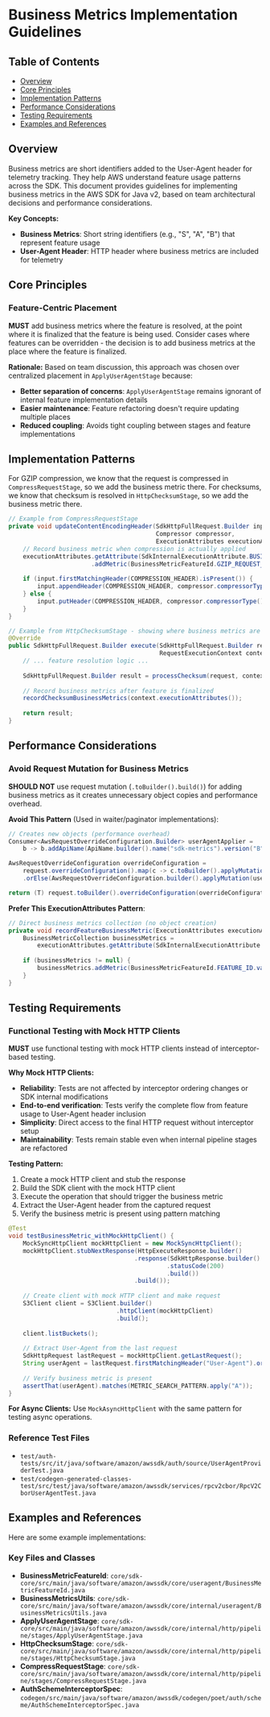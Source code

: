 # Business Metrics Implementation Guidelines

## Table of Contents
- [Overview](#overview)
- [Core Principles](#core-principles)
- [Implementation Patterns](#implementation-patterns)
- [Performance Considerations](#performance-considerations)
- [Testing Requirements](#testing-requirements)
- [Examples and References](#examples-and-references)

## Overview

Business metrics are short identifiers added to the User-Agent header for telemetry tracking. They help AWS understand feature usage patterns across the SDK. This document provides guidelines for implementing business metrics in the AWS SDK for Java v2, based on team architectural decisions and performance considerations.

**Key Concepts:**
- **Business Metrics**: Short string identifiers (e.g., "S", "A", "B") that represent feature usage
- **User-Agent Header**: HTTP header where business metrics are included for telemetry

## Core Principles

### Feature-Centric Placement

**MUST** add business metrics where the feature is resolved, at the point where it is finalized that the feature is being used. Consider cases where features can be overridden - the decision is to add business metrics at the place where the feature is finalized.

**Rationale:** Based on team discussion, this approach was chosen over centralized placement in `ApplyUserAgentStage` because:
- **Better separation of concerns**: `ApplyUserAgentStage` remains ignorant of internal feature implementation details
- **Easier maintenance**: Feature refactoring doesn't require updating multiple places
- **Reduced coupling**: Avoids tight coupling between stages and feature implementations


## Implementation Patterns

For GZIP compression, we know that the request is compressed in `CompressRequestStage`, so we add the business metric there. For checksums, we know that checksum is resolved in `HttpChecksumStage`, so we add the business metric there.

```java
// Example from CompressRequestStage
private void updateContentEncodingHeader(SdkHttpFullRequest.Builder input,
                                         Compressor compressor,
                                         ExecutionAttributes executionAttributes) {
    // Record business metric when compression is actually applied
    executionAttributes.getAttribute(SdkInternalExecutionAttribute.BUSINESS_METRICS)
                       .addMetric(BusinessMetricFeatureId.GZIP_REQUEST_COMPRESSION.value());
    
    if (input.firstMatchingHeader(COMPRESSION_HEADER).isPresent()) {
        input.appendHeader(COMPRESSION_HEADER, compressor.compressorType());
    } else {
        input.putHeader(COMPRESSION_HEADER, compressor.compressorType());
    }
}

// Example from HttpChecksumStage - showing where business metrics are recorded
@Override
public SdkHttpFullRequest.Builder execute(SdkHttpFullRequest.Builder request, 
                                          RequestExecutionContext context) throws Exception {
    // ... feature resolution logic ...
    
    SdkHttpFullRequest.Builder result = processChecksum(request, context);
    
    // Record business metrics after feature is finalized
    recordChecksumBusinessMetrics(context.executionAttributes());
    
    return result;
}
```

## Performance Considerations

### Avoid Request Mutation for Business Metrics

**SHOULD NOT** use request mutation (`.toBuilder().build()`) for adding business metrics as it creates unnecessary object copies and performance overhead.

**Avoid This Pattern** (Used in waiter/paginator implementations):
```java
// Creates new objects (performance overhead)
Consumer<AwsRequestOverrideConfiguration.Builder> userAgentApplier = 
    b -> b.addApiName(ApiName.builder().name("sdk-metrics").version("B").build());

AwsRequestOverrideConfiguration overrideConfiguration =
    request.overrideConfiguration().map(c -> c.toBuilder().applyMutation(userAgentApplier).build())
    .orElse(AwsRequestOverrideConfiguration.builder().applyMutation(userAgentApplier).build());

return (T) request.toBuilder().overrideConfiguration(overrideConfiguration).build();
```

 **Prefer This ExecutionAttributes Pattern**:
```java
// Direct business metrics collection (no object creation)
private void recordFeatureBusinessMetric(ExecutionAttributes executionAttributes) {
    BusinessMetricCollection businessMetrics = 
        executionAttributes.getAttribute(SdkInternalExecutionAttribute.BUSINESS_METRICS);
    
    if (businessMetrics != null) {
        businessMetrics.addMetric(BusinessMetricFeatureId.FEATURE_ID.value());
    }
}
```

## Testing Requirements

### Functional Testing with Mock HTTP Clients

**MUST** use functional testing with mock HTTP clients instead of interceptor-based testing.

**Why Mock HTTP Clients:**
- **Reliability**: Tests are not affected by interceptor ordering changes or SDK internal modifications
- **End-to-end verification**: Tests verify the complete flow from feature usage to User-Agent header inclusion
- **Simplicity**: Direct access to the final HTTP request without interceptor setup
- **Maintainability**: Tests remain stable even when internal pipeline stages are refactored

**Testing Pattern:**
1. Create a mock HTTP client and stub the response
2. Build the SDK client with the mock HTTP client
3. Execute the operation that should trigger the business metric
4. Extract the User-Agent header from the captured request
5. Verify the business metric is present using pattern matching

```java
@Test
void testBusinessMetric_withMockHttpClient() {
    MockSyncHttpClient mockHttpClient = new MockSyncHttpClient();
    mockHttpClient.stubNextResponse(HttpExecuteResponse.builder()
                                   .response(SdkHttpResponse.builder()
                                            .statusCode(200)
                                            .build())
                                   .build());
    
    // Create client with mock HTTP client and make request
    S3Client client = S3Client.builder()
                              .httpClient(mockHttpClient)
                              .build();
    
    client.listBuckets();
    
    // Extract User-Agent from the last request
    SdkHttpRequest lastRequest = mockHttpClient.getLastRequest();
    String userAgent = lastRequest.firstMatchingHeader("User-Agent").orElse("");
    
    // Verify business metric is present
    assertThat(userAgent).matches(METRIC_SEARCH_PATTERN.apply("A"));
}
```

**For Async Clients:**
Use `MockAsyncHttpClient` with the same pattern for testing async operations.

### Reference Test Files
- `test/auth-tests/src/it/java/software/amazon/awssdk/auth/source/UserAgentProviderTest.java`
- `test/codegen-generated-classes-test/src/test/java/software/amazon/awssdk/services/rpcv2cbor/RpcV2CborUserAgentTest.java`


## Examples and References

Here are some example implementations:

### Key Files and Classes
- **BusinessMetricFeatureId**: `core/sdk-core/src/main/java/software/amazon/awssdk/core/useragent/BusinessMetricFeatureId.java`
- **BusinessMetricsUtils**: `core/sdk-core/src/main/java/software/amazon/awssdk/core/internal/useragent/BusinessMetricsUtils.java`
- **ApplyUserAgentStage**: `core/sdk-core/src/main/java/software/amazon/awssdk/core/internal/http/pipeline/stages/ApplyUserAgentStage.java`
- **HttpChecksumStage**: `core/sdk-core/src/main/java/software/amazon/awssdk/core/internal/http/pipeline/stages/HttpChecksumStage.java`
- **CompressRequestStage**: `core/sdk-core/src/main/java/software/amazon/awssdk/core/internal/http/pipeline/stages/CompressRequestStage.java`
- **AuthSchemeInterceptorSpec**: `codegen/src/main/java/software/amazon/awssdk/codegen/poet/auth/scheme/AuthSchemeInterceptorSpec.java`
